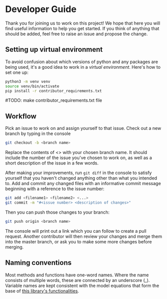 # Developer Guide

Thank you for joining us to work on this project! We hope that here you will find useful information to help you get started. If you think of anything that should be added, feel free to raise an issue and propose the change.

## Setting up virtual environment
To avoid confusion about which versions of python and any packages are being used, it's a good idea to work in a *virtual environment*.
Here's how to set one up:

```bash
python3 -m venv venv
source venv/bin/activate
pip install -r contributor_requirements.txt
```
#TODO: make contributor_requirements.txt file

## Workflow 
Pick an issue to work on and assign yourself to that issue. 
Check out a new branch by typing in the console
```bash
git checkout -b <branch name>
```
Replace the contents of <> with your chosen branch name. It should include the number of the issue you've chosen to work on, as well as a short description of the issue in a few words. 

After making your improvements, run `git diff` in the console to satisfy yourself that you haven't changed anything other than what you intended to. Add and commit any changed files with an informative commit message beginning with a reference to the issue number:
```bash
git add <filename1> <filename2> <...>
git commit -m "#<issue number> <description of changes>"
```
Then you can push those changes to your branch:
```bash
git push origin <branch name>
```
The console will print out a link which you can follow to create a pull request. Another contributor will then review your changes and merge them into the master branch, or ask you to make some more changes before merging. 

## Naming conventions

Most methods and functions have one-word names. Where the name consists of multiple words, these are connected by an underscore (_). 
Variable names are kept consistent with the model equations that form the base of [this library's functionalities](https://github.com/smf541/PK-Group5#pk-model, "Functionality"). 
